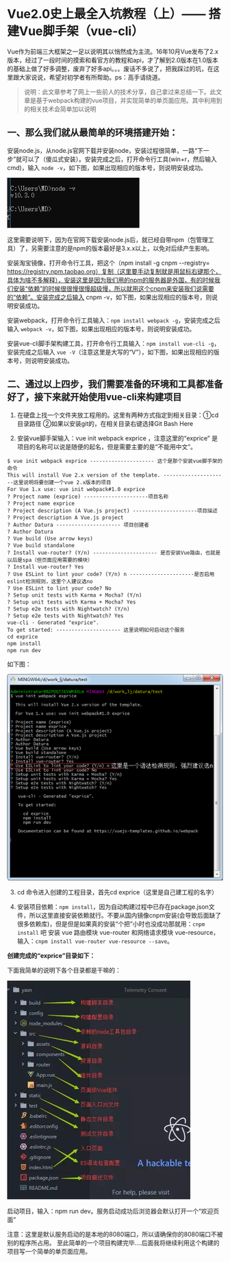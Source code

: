 # Vue2.0史上最全入坑教程（上）—— 搭建Vue脚手架（vue-cli）

Vue作为前端三大框架之一足以说明其以悄然成为主流。16年10月Vue发布了2.x版本，经过了一段时间的摸索和看官方的教程和api，才了解到2.0版本在1.0版本的基础上做了好多调整，废弃了好多api。。。废话不多说了，把我踩过的坑，在这里跟大家说说，希望对初学者有所帮助。ps：高手请绕道。

>说明：此文章参考了网上一些前人的技术分享，自己拿过来总结一下。此文章是基于webpack构建的vue项目，并实现简单的单页面应用。其中利用到的相关技术会简单加以说明

## 一、那么我们就从最简单的环境搭建开始：

安装node.js，从node.js官网下载并安装node，安装过程很简单，一路“下一步”就可以了（傻瓜式安装）。安装完成之后，打开命令行工具(win+r，然后输入cmd)，输入 `node -v`，如下图，如果出现相应的版本号，则说明安装成功。

![安装成功](vueimg/vue-cli-start/20180905092228.jpg)

这里需要说明下，因为在官网下载安装node.js后，就已经自带npm（包管理工具）了，另需要注意的是npm的版本最好是3.x.x以上，以免对后续产生影响。

安装淘宝镜像，打开命令行工具，把这个（npm install -g cnpm --registry= https://registry.npm.taobao.org）复制（这里要手动复制就是用鼠标右键那个，具体为啥不多解释），安装这里是因为我们用的npm的服务器是外国，有的时候我们安装“依赖”的时候很很慢很慢超级慢，所以就用这个cnpm来安装我们说需要的“依赖”。安装完成之后输入 cnpm -v，如下图，如果出现相应的版本号，则说明安装成功。

安装webpack，打开命令行工具输入：`npm install webpack -g`，安装完成之后输入 `webpack -v`，如下图，如果出现相应的版本号，则说明安装成功。

安装vue-cli脚手架构建工具，打开命令行工具输入：`npm install vue-cli -g`，安装完成之后输入 `vue -V`（注意这里是大写的“V”），如下图，如果出现相应的版本号，则说明安装成功。



## 二、通过以上四步，我们需要准备的环境和工具都准备好了，接下来就开始使用vue-cli来构建项目

1. 在硬盘上找一个文件夹放工程用的。这里有两种方式指定到相关目录：①cd 目录路径 ②如果以安装git的，在相关目录右键选择Git Bash Here

2. 安装vue脚手架输入：vue init webpack exprice ，注意这里的“exprice” 是项目的名称可以说是随便的起名，但是需要主要的是“不能用中文”。

```
$ vue init webpack exprice --------------------- 这个是那个安装vue脚手架的命令
This will install Vue 2.x version of the template. ---------------------这里说明将要创建一个vue 2.x版本的项目
For Vue 1.x use: vue init webpack#1.0 exprice
? Project name (exprice) ---------------------项目名称
? Project name exprice
? Project description (A Vue.js project) ---------------------项目描述
? Project description A Vue.js project
? Author Datura --------------------- 项目创建者
? Author Datura
? Vue build (Use arrow keys)
? Vue build standalone
? Install vue-router? (Y/n) --------------------- 是否安装Vue路由，也就是以后是spa（但页面应用需要的模块）
? Install vue-router? Yes
? Use ESLint to lint your code? (Y/n) n ---------------------是否启用eslint检测规则，这里个人建议选no
? Use ESLint to lint your code? No
? Setup unit tests with Karma + Mocha? (Y/n)
? Setup unit tests with Karma + Mocha? Yes
? Setup e2e tests with Nightwatch? (Y/n)
? Setup e2e tests with Nightwatch? Yes
vue-cli · Generated "exprice".
To get started: --------------------- 这里说明如何启动这个服务
cd exprice
npm install
npm run dev

```
如下图：

![3868852-02ed8f0f061be202.png](vueimg/vue-cli-start/3868852-02ed8f0f061be202.png)

3. cd 命令进入创建的工程目录，首先cd exprice（这里是自己建工程的名字）

4. 安装项目依赖：`npm install`，因为自动构建过程中已存在package.json文件，所以这里直接安装依赖就行。不要从国内镜像cnpm安装(会导致后面缺了很多依赖库)，但是但是如果真的安装“个把”小时也没成功那就用：`cnpm install` 吧
安装 vue 路由模块 vue-router 和网络请求模块 vue-resource，输入：`cnpm install vue-router vue-resource --save`。

**创建完成的“exprice”目录如下：**

下面我简单的说明下各个目录都是干嘛的：

![20180905093005.jpg](vueimg/vue-cli-start/20180905093005.jpg)

启动项目，输入：npm run dev。服务启动成功后浏览器会默认打开一个“欢迎页面” 


注意：这里是默认服务启动的是本地的8080端口，所以请确保你的8080端口不被别的程序所占用。
至此简单的一个项目构建完毕....后面我将继续利用这个构建的项目写一个简单的单页面应用。

